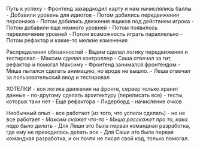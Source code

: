 Путь к успеху
    - Фронтенд захардкодил карту и нам начислялись баллы
    - Добавили уровень для идиотов
    - Потом добились передвижения персонажа
    - Потом добились движения ящиков под действием игрока
    - Потом добавили еще немного уровней
    - Потом появилось переключение уровней
    - Потом возможность играть параллельно
    - Потом рефактор и какие-то мелкие изменения

Распределения обязанностей
    - Вадим сделал логику передвижения и тестировал
    - Максим сделал контроллер
    - Саша отвечал за гит, рефактор и помогал Максиму 
    - Фронтенд занимался фронтендом
        - Миша пытался сделать анимацию, но вроде не вышло.
        - Леша отвечал за пользовательский ввод и тестировал

ХОТЕЛКИ
    - вся логика движения на фронте, сервер только хранит данные
    - по-другому сделать архитектуру (переписать все)
    - тесты, которых таки нет
    - Еще рефактора
    - Лидерборд
    - начисление очков

Необычный опыт
    - все работает (из того, что успели сделать)
    - но не все работает
    - *Максим скажет что-то*
    - *Миша расскажет про то, кака надо было делать*
    - Для Леши это была первая командная разработка, где ему не приходилось делать все
    - Для Саши это была первая командная разработка, и он почти не писал свой код, только помогал.